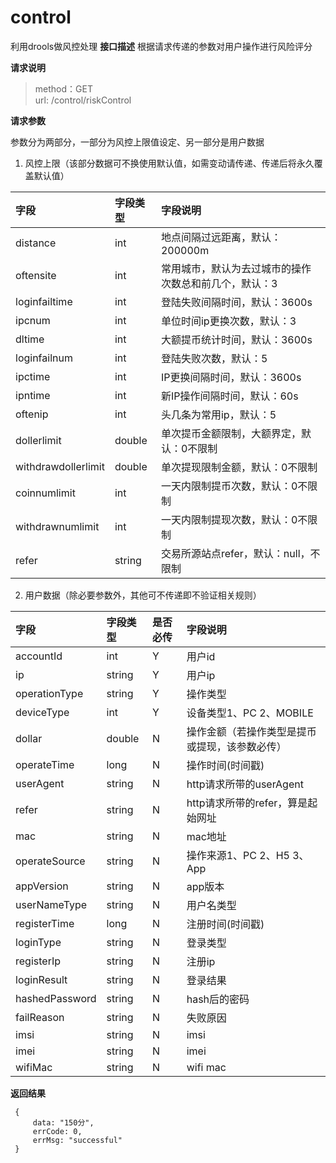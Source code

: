 # control
 利用drools做风控处理
 **接口描述**
     根据请求传递的参数对用户操作进行风险评分
 
 **请求说明**
 
 > method：GET    
 > url:  /control/riskControl
 
 **请求参数**
 
 参数分为两部分，一部分为风控上限值设定、另一部分是用户数据
 
  1. 风控上限（该部分数据可不换使用默认值，如需变动请传递、传递后将永久覆盖默认值）
 
 | 字段 | 字段类型 | 字段说明 |
 | :--- | :------- | :------- |
 | distance | int | 地点间隔过远距离，默认：200000m |
 | oftensite | int | 常用城市，默认为去过城市的操作次数总和前几个，默认：3 |
 | loginfailtime | int | 登陆失败间隔时间，默认：3600s |
 | ipcnum | int | 单位时间ip更换次数，默认：3 |
 | dltime | int | 大额提币统计时间，默认：3600s |
 | loginfailnum | int | 登陆失败次数，默认：5 |
 | ipctime | int | IP更换间隔时间，默认：3600s |
 | ipntime | int | 新IP操作间隔时间，默认：60s |
 | oftenip | int | 头几条为常用ip，默认：5 |
 | dollerlimit | double | 单次提币金额限制，大额界定，默认：0不限制 |
 | withdrawdollerlimit | double | 单次提现限制金额，默认：0不限制 |
 | coinnumlimit | int | 一天内限制提币次数，默认：0不限制 |
 | withdrawnumlimit | int | 一天内限制提现次数，默认：0不限制 |
 | refer | string | 交易所源站点refer，默认：null，不限制 |
 
 2. 用户数据（除必要参数外，其他可不传递即不验证相关规则）
 
 | 字段 | 字段类型 | 是否必传 | 字段说明 |
 | :--- | :------- | :------- | :------- |
 | accountId | int | Y | 用户id |
 | ip | string | Y | 用户ip |
 | operationType | string | Y | 操作类型 |
 | deviceType | int | Y | 设备类型1、PC 2、MOBILE |
 | dollar | double | N | 操作金额（若操作类型是提币或提现，该参数必传） |
 | operateTime | long | N | 操作时间(时间戳) |
 | userAgent | string | N | http请求所带的userAgent |
 | refer | string | N | http请求所带的refer，算是起始网址 |
 | mac | string | N | mac地址 |
 | operateSource | string | N | 操作来源1、PC 2、H5 3、App |
 | appVersion | string | N | app版本 |
 | userNameType | string | N | 用户名类型 |
 | registerTime | long | N | 注册时间(时间戳) |
 | loginType | string | N | 登录类型 |
 | registerIp | string | N | 注册ip |
 | loginResult | string | N | 登录结果 |
 | hashedPassword | string | N | hash后的密码 |
 | failReason | string | N | 失败原因 |
 | imsi | string | N | imsi |
 | imei | string | N | imei |
 | wifiMac | string | N | wifi mac |
 
 **返回结果**
 
     {
         data: "150分",
         errCode: 0,
         errMsg: "successful"
     }
